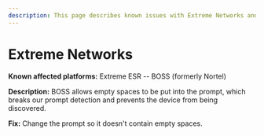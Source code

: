 ```yaml
---
description: This page describes known issues with Extreme Networks and how to fix them.
---
```


# Extreme Networks

**Known affected platforms:** Extreme ESR -- BOSS (formerly Nortel)

**Description:** BOSS allows empty spaces to be put into the prompt, which
breaks our prompt detection and prevents the device from being discovered.

**Fix:** Change the prompt so it doesn't contain empty spaces.
